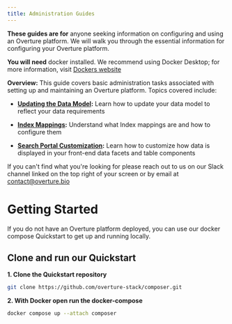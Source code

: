 ```yaml
---
title: Administration Guides
---
```


**These guides are for** anyone seeking information on configuring and using an Overture platform. We will walk you through the essential information for configuring your Overture platform. 

**You will need** docker installed. We recommend using Docker Desktop; for more information, visit [Dockers website](https://www.docker.com/products/docker-desktop/)

**Overview:** This guide covers basic administration tasks associated with setting up and maintaining an Overture platform. Topics covered include:

   - **[Updating the Data Model](/documentation/guides/administration/modelling/):** Learn how to update your data model to reflect your data requirements


   - **[Index Mappings](/documentation/guides/administration/indexmapping/):** Understand what Index mappings are and how to configure them


   - **[Search Portal Customization](/documentation/guides/administration/portalcustomization/):** Learn how to customize how data is displayed in your front-end data facets and table components


 <Note title="Help us make our guides better">If you can't find what you're looking for please reach out to us on our Slack channel linked on the top right of your screen or by email at contact@overture.bio</Note>

# Getting Started

If you do not have an Overture platform deployed, you can use our docker compose Quickstart to get up and running locally.

## Clone and run our Quickstart

**1. Clone the Quickstart repository**

```bash
git clone https://github.com/overture-stack/composer.git
```

**2. With Docker open run the docker-compose**

```bash
docker compose up --attach composer
```
